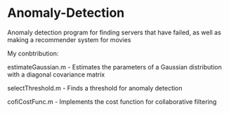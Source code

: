 # Anomaly-Detection
Anomaly detection program for finding servers that have failed, as well as making a recommender system for movies

My conbtribution: 

estimateGaussian.m - Estimates the parameters of a Gaussian distribution with a diagonal covariance matrix

selectThreshold.m - Finds a threshold for anomaly detection

cofiCostFunc.m - Implements the cost function for collaborative filtering
